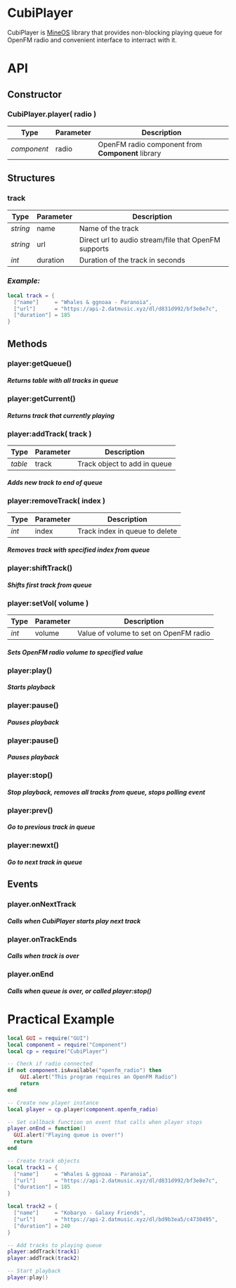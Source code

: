# CubiPlayer

CubiPlayer is [MineOS](https://github.com/IgorTimofeev/MineOS/) library that provides non-blocking playing queue for OpenFM radio and convenient interface to interract with it.

# API
## Constructor
### CubiPlayer.**player**( radio )
| Type | Parameter | Description |
| ------ | ------ | ------ |
| *component* | radio | OpenFM radio component from **Component** library |

## Structures

### **track**
| Type | Parameter | Description |
| ------ | ------ | ------ |
| *string* | name | Name of the track |
| *string* | url | Direct url to audio stream/file that OpenFM supports |
| *int* | duration | Duration of the track in seconds |
### *Example:*
```lua
local track = {
  ["name"]     = "Whales & ggnoaa - Paranoia",
  ["url"]      = "https://api-2.datmusic.xyz/dl/d831d992/bf3e8e7c",
  ["duration"] = 185
}
```


## Methods
### player:**getQueue**()
#### *Returns table with all tracks in queue*


### player:**getCurrent**()
#### *Returns track that currently playing*


### player:**addTrack**( track )
| Type | Parameter | Description |
| ------ | ------ | ------ |
| *table* | track | Track object to add in queue |
#### *Adds new track to end of queue*


### player:**removeTrack**( index )
| Type | Parameter | Description |
| ------ | ------ | ------ |
| *int* | index | Track index in queue to delete |
#### *Removes track with specified index from queue*


### player:**shiftTrack**()
#### *Shifts first track from queue*


### player:**setVol**( volume )
| Type | Parameter | Description |
| ------ | ------ | ------ |
| *int* | volume | Value of volume to set on OpenFM radio |
#### *Sets OpenFM radio volume to specified value*


### player:**play**()
#### *Starts playback*


### player:**pause**()
#### *Pauses playback*


### player:**pause**()
#### *Pauses playback*


### player:**stop**()
#### *Stop playback, removes all tracks from queue, stops polling event*


### player:**prev**()
#### *Go to previous track in queue*



### player:**newxt**()
#### *Go to next track in queue*


## Events


### player.**onNextTrack**
#### *Calls when CubiPlayer starts play next track*


### player.**onTrackEnds**
#### *Calls when track is over*


### player.**onEnd**
#### *Calls when queue is over, or called player:stop()*


# Practical Example
```lua
local GUI = require("GUI")
local component = require("Component")
local cp = require("CubiPlayer")

-- Check if radio connected
if not component.isAvailable("openfm_radio") then
	GUI.alert("This program requires an OpenFM Radio")
	return
end

-- Create new player instance
local player = cp.player(component.openfm_radio)

-- Set callback function on event that calls when player stops
player.onEnd = function()
  GUI.alert("Playing queue is over!")
  return
end

-- Create track objects
local track1 = {
  ["name"]     = "Whales & ggnoaa - Paranoia",
  ["url"]      = "https://api-2.datmusic.xyz/dl/d831d992/bf3e8e7c",
  ["duration"] = 185
}

local track2 = {
  ["name"]     = "Kobaryo - Galaxy Friends",
  ["url"]      = "https://api-2.datmusic.xyz/dl/bd9b3ea5/c4730495",
  ["duration"] = 240
}

-- Add tracks to playing queue
player:addTrack(track1)
player:addTrack(track2)

-- Start playback
player:play()
```
